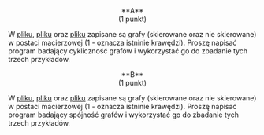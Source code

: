 <center>
**A** 
</center>

<center>
(1 punkt)
</center>

W [pliku](---ThisDir---/g1), [pliku](---ThisDir---/g2) oraz [pliku](---ThisDir---/g3)
zapisane są grafy (skierowane oraz nie skierowane) w postaci macierzowej (1 - oznacza istninie krawędzi).
Proszę napisać program badający cykliczność grafów i wykorzystać go do zbadanie tych trzech przykładów.

<center>
**B** 
</center>

<center>
(1 punkt)
</center>

W [pliku](---ThisDir---/h1), [pliku](---ThisDir---/h2) oraz [pliku](---ThisDir---/h3)
zapisane są grafy (skierowane oraz nie skierowane) w postaci macierzowej (1 - oznacza istninie krawędzi).
Proszę napisać program badający spójność grafów i wykorzystać go do zbadanie tych trzech przykładów.

